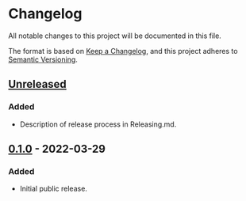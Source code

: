 # Changelog
All notable changes to this project will be documented in this file.

The format is based on [Keep a Changelog](https://keepachangelog.com/en/1.0.0/),
and this project adheres to [Semantic Versioning](https://semver.org/spec/v2.0.0.html).

## [Unreleased]

### Added

- Description of release process in Releasing.md.

## [0.1.0] - 2022-03-29

### Added

- Initial public release.

[Unreleased]: https://github.com/paltherr/zabort/compare/v0.1.0...HEAD
[0.1.0]: https://github.com/paltherr/zabort/releases/tag/v0.1.0
